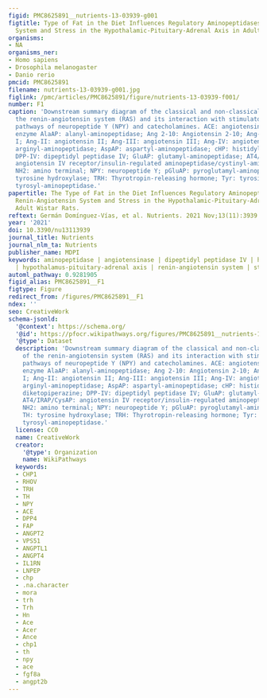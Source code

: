 ```yaml
---
figid: PMC8625891__nutrients-13-03939-g001
figtitle: Type of Fat in the Diet Influences Regulatory Aminopeptidases of the Renin-Angiotensin
  System and Stress in the Hypothalamic-Pituitary-Adrenal Axis in Adult Wistar Rats
organisms:
- NA
organisms_ner:
- Homo sapiens
- Drosophila melanogaster
- Danio rerio
pmcid: PMC8625891
filename: nutrients-13-03939-g001.jpg
figlink: /pmc/articles/PMC8625891/figure/nutrients-13-03939-f001/
number: F1
caption: 'Downstream summary diagram of the classical and non-classical pathway of
  the renin-angiotensin system (RAS) and its interaction with stimulatory-hydrolyzing
  pathways of neuropeptide Y (NPY) and catecholamines. ACE: angiotensin converting
  enzyme AlaAP: alanyl-aminopeptidase; Ang 2-10: Angiotensin 2-10; Ang-I: angiotensin
  I; Ang-II: angiotensin II; Ang-III: angiotensin III; Ang-IV: angiotensin IV; ArgAP:
  arginyl-aminopeptidase; AspAP: aspartyl-aminopeptidase; cHP: histidyl-proline diketopiperazine;
  DPP-IV: dipeptidyl peptidase IV; GluAP: glutamyl-aminopeptidase; AT4/IRAP/CysAP:
  angiotensin IV receptor/insulin-regulated aminopeptidase/cystinyl-aminopeptidase;
  NH2: amino terminal; NPY: neuropeptide Y; pGluAP: pyroglutamyl-aminopeptidase; TH:
  tyrosine hydroxylase; TRH: Thyrotropin-releasing hormone; Tyr: tyrosine; TyrAP:
  tyrosyl-aminopeptidase.'
papertitle: The Type of Fat in the Diet Influences Regulatory Aminopeptidases of the
  Renin-Angiotensin System and Stress in the Hypothalamic-Pituitary-Adrenal Axis in
  Adult Wistar Rats.
reftext: Germán Domínguez-Vías, et al. Nutrients. 2021 Nov;13(11):3939.
year: '2021'
doi: 10.3390/nu13113939
journal_title: Nutrients
journal_nlm_ta: Nutrients
publisher_name: MDPI
keywords: aminopeptidase | angiotensinase | dipeptidyl peptidase IV | high-fat diet
  | hypothalamus-pituitary-adrenal axis | renin-angiotensin system | stress
automl_pathway: 0.9281905
figid_alias: PMC8625891__F1
figtype: Figure
redirect_from: /figures/PMC8625891__F1
ndex: ''
seo: CreativeWork
schema-jsonld:
  '@context': https://schema.org/
  '@id': https://pfocr.wikipathways.org/figures/PMC8625891__nutrients-13-03939-g001.html
  '@type': Dataset
  description: 'Downstream summary diagram of the classical and non-classical pathway
    of the renin-angiotensin system (RAS) and its interaction with stimulatory-hydrolyzing
    pathways of neuropeptide Y (NPY) and catecholamines. ACE: angiotensin converting
    enzyme AlaAP: alanyl-aminopeptidase; Ang 2-10: Angiotensin 2-10; Ang-I: angiotensin
    I; Ang-II: angiotensin II; Ang-III: angiotensin III; Ang-IV: angiotensin IV; ArgAP:
    arginyl-aminopeptidase; AspAP: aspartyl-aminopeptidase; cHP: histidyl-proline
    diketopiperazine; DPP-IV: dipeptidyl peptidase IV; GluAP: glutamyl-aminopeptidase;
    AT4/IRAP/CysAP: angiotensin IV receptor/insulin-regulated aminopeptidase/cystinyl-aminopeptidase;
    NH2: amino terminal; NPY: neuropeptide Y; pGluAP: pyroglutamyl-aminopeptidase;
    TH: tyrosine hydroxylase; TRH: Thyrotropin-releasing hormone; Tyr: tyrosine; TyrAP:
    tyrosyl-aminopeptidase.'
  license: CC0
  name: CreativeWork
  creator:
    '@type': Organization
    name: WikiPathways
  keywords:
  - CHP1
  - RHOV
  - TRH
  - TH
  - NPY
  - ACE
  - DPP4
  - FAP
  - ANGPT2
  - VPS51
  - ANGPTL1
  - ANGPT4
  - IL1RN
  - LNPEP
  - chp
  - .na.character
  - mora
  - trh
  - Trh
  - Hn
  - Ace
  - Acer
  - Ance
  - chp1
  - th
  - npy
  - ace
  - fgf8a
  - angpt2b
---
```


